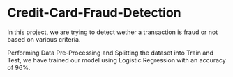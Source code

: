 # Credit-Card-Fraud-Detection
In this project, we are trying to detect wether a transaction is fraud or not based on various criteria.

Performing Data Pre-Processing and Splitting the dataset into Train and Test, we have trained our model using Logistic Regression
with an accuracy of 96%.

